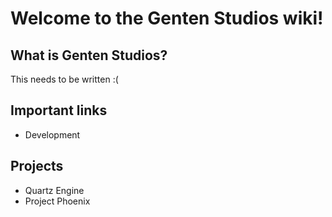 # Welcome to the Genten Studios wiki!

## What is Genten Studios?
This needs to be written :(

## Important links
- Development

## Projects
- Quartz Engine
- Project Phoenix